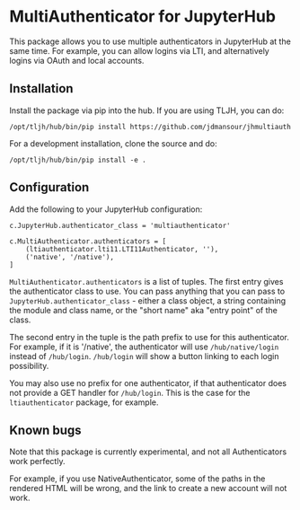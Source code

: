 # MultiAuthenticator for JupyterHub

This package allows you to use multiple authenticators in JupyterHub at the same time.  For example, you can allow logins via LTI, and alternatively logins via OAuth and local accounts.

## Installation

Install the package via pip into the hub.  If you are using TLJH, you can do:

    /opt/tljh/hub/bin/pip install https://github.com/jdmansour/jhmultiauth

For a development installation, clone the source and do:

    /opt/tljh/hub/bin/pip install -e .

## Configuration

Add the following to your JupyterHub configuration:

    c.JupyterHub.authenticator_class = 'multiauthenticator'

    c.MultiAuthenticator.authenticators = [
        (ltiauthenticator.lti11.LTI11Authenticator, ''),
        ('native', '/native'),
    ]

`MultiAuthenticator.authenticators` is a list of tuples.  The first entry gives the authenticator class to use.  You can pass anything that you can pass to `JupyterHub.authenticator_class` - either a class object, a string containing the module and class name, or the "short name" aka "entry point" of the class.

The second entry in the tuple is the path prefix to use for this authenticator.  For example, if it is '/native', the authenticator will use `/hub/native/login` instead of `/hub/login`.  `/hub/login` will show a button linking to each login possibility.

You may also use no prefix for one authenticator, if that authenticator does not provide a GET handler for `/hub/login`.  This is the case for the `ltiauthenticator` package, for example.

## Known bugs

Note that this package is currently experimental, and not all Authenticators work perfectly.

For example, if you use NativeAuthenticator, some of the paths in the rendered HTML will be wrong, and the link to create a new account will not work.

